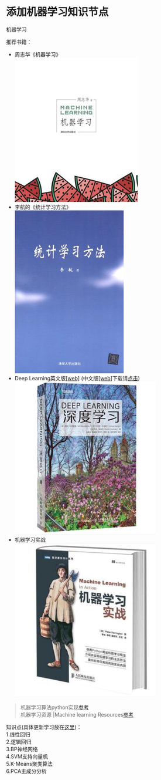 # 添加机器学习知识节点
机器学习

推荐书籍：  
* 周志华《机器学习》     
![周志华书籍封面信息](../img/book_2.jpg)  
* 李航的《统计学习方法》    
![李航书籍封面](../img/book_1.jpg)  
* Deep Learning英文版[[web]](http://www.deeplearningbook.org/)
(中文版[[web]](https://github.com/exacity/deeplearningbook-chinese)下载请[点击](https://github.com/exacity/deeplearningbook-chinese/releases/download/v0.5-beta/dlbook_cn_v0.5-beta.pdf))  
![Deep Learning](../img/book_Deep%20Learning.jpg)  
* 机器学习实战  
![machine in action](../img/book_Machine%20Learning%20in%20Action.jpg)


> 机器学习算法python实现[参考](https://github.com/lawlite19/MachineLearning_Python)  
> 机器学习资源 |Machine learning Resources[参考](https://github.com/allmachinelearning/MachineLearning)

知识点(具体更新学习放在[这里](https://github.com/PeterChenYijie/MachineLearningZeroToALL))：   
1.线性回归  
2.逻辑回归  
3.BP神经网络  
4.SVM支持向量机  
5.K-Means聚类算法  
6.PCA主成分分析  

